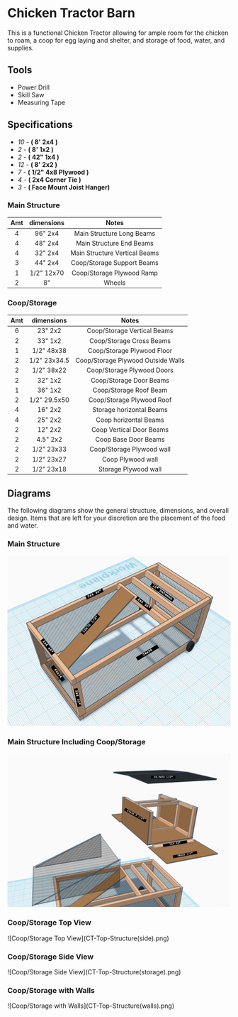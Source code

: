 # Chicken Tractor Barn
This is a functional Chicken Tractor allowing for ample room for the chicken to roam, a coop for egg laying and shelter, and storage of food, water, and supplies.

## Tools

* Power Drill
* Skill Saw
* Measuring Tape

## Specifications

* _10_ - **( 8' 2x4 )**
* _2_ - **( 8' 1x2 )**
* _2_ - **( 42" 1x4 )**
* _12_ - **( 8' 2x2 )**
* _7_ - **( 1/2" 4x8 Plywood )**
* _4_ - **( 2x4 Corner Tie )**
* _3_ - **( Face Mount Joist Hanger)**


### Main Structure

|Amt     |   dimensions      |   Notes                       |
|:------:|:-----------------:|:-----------------------------:|
|    4   | 96" 2x4           | Main Structure Long Beams     |
|    4   | 48" 2x4           | Main Structure End Beams      |
|    4   | 32" 2x4           | Main Structure Vertical Beams |
|    3   | 44" 2x4           | Coop/Storage Support Beams    |
|    1   | 1/2" 12x70        | Coop/Storage Plywood Ramp     |
|    2   | 8"                | Wheels                        |

### Coop/Storage

|Amt     |   dimensions      |   Notes                             |
|:------:|:-----------------:|:-----------------------------------:|
|    6   | 23" 2x2           | Coop/Storage Vertical Beams         |
|    2   | 33" 1x2           | Coop/Storage Cross Beams            |
|    1   | 1/2" 48x38        | Coop/Storage Plywood Floor          |
|    2   | 1/2" 23x34.5      | Coop/Storage Plywood Outside Walls  |
|    2   | 1/2" 38x22        | Coop/Storage Plywood Doors          |
|    2   | 32" 1x2           | Coop/Storage Door Beams             |
|    1   | 36" 1x2           | Coop/Storage Roof Beam              |
|    2   | 1/2" 29.5x50      | Coop/Storage Plywood Roof           |
|    4   | 16" 2x2           | Storage horizontal Beams            |
|    4   | 25" 2x2           | Coop horizontal Beams               |
|    2   | 12" 2x2           | Coop Vertical Door Beams            |
|    2   | 4.5" 2x2          | Coop Base Door Beams                |
|    2   | 1/2" 23x33        | Coop/Storage Plywood wall           |
|    2   | 1/2" 23x27        | Coop Plywood wall                   |
|    2   | 1/2" 23x18        | Storage Plywood wall                |

## Diagrams
The following diagrams show the general structure, dimensions, and overall design. Items that are left for your discretion are the placement of the food and water.

### Main Structure
![Main Structure](CT-Main-Structure.png)

### Main Structure Including Coop/Storage
![Coop/Storage](CT-Main-Structure-Top.png)

### Coop/Storage Top View
![Coop/Storage Top View](CT-Top-Structure(side\).png)

### Coop/Storage Side View
![Coop/Storage Side View](CT-Top-Structure(storage\).png)

### Coop/Storage with Walls
![Coop/Storage with Walls](CT-Top-Structure(walls\).png)
